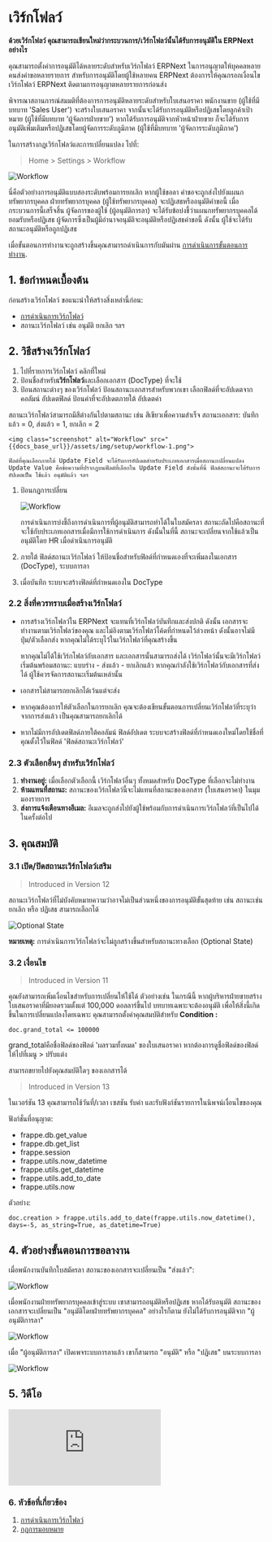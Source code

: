 <!-- add-breadcrumbs -->
# เวิร์กโฟลว์

**ด้วยเวิร์กโฟลว์ คุณสามารถเขียนใหม่ว่ากระบวนการ/เวิร์กโฟลว์นั้นได้รับการอนุมัติใน ERPNext อย่างไร**

คุณสามารถตั้งค่าการอนุมัติได้หลายระดับสำหรับเวิร์กโฟลว์ ERPNext ในการอนุญาตให้บุคคลหลายคนส่งคำขอหลายรายการ สำหรับการอนุมัติโดยผู้ใช้หลายคน ERPNext ต้องการให้คุณกรอกเงื่อนไขเวิร์กโฟลว์ ERPNext ติดตามการอนุญาตหลายรายการก่อนส่ง

พิจารณาสถานการณ์สมมติที่ต้องการการอนุมัติหลายระดับสำหรับใบเสนอราคา พนักงานขาย (ผู้ใช้ที่มีบทบาท 'Sales User') จะสร้างใบเสนอราคา จากนั้นจะได้รับการอนุมัติหรือปฏิเสธโดยลูกค้าเป้าหมาย (ผู้ใช้ที่มีบทบาท 'ผู้จัดการฝ่ายขาย') หากได้รับการอนุมัติจากหัวหน้าฝ่ายขาย ก็จะได้รับการอนุมัติเพิ่มเติมหรือปฏิเสธโดยผู้จัดการระดับภูมิภาค (ผู้ใช้ที่มีบทบาท 'ผู้จัดการระดับภูมิภาค')

ในการสร้างกฎเวิร์กโฟลว์และการเปลี่ยนแปลง ไปที่:

> Home > Settings > Workflow

<img class="screenshot" alt="Workflow" src="{{docs_base_url}}/assets/img/setup/workflow-leave-fl.png">

นี่คือตัวอย่างการอนุมัติแบบสองระดับพร้อมการยกเลิก หากผู้ใช้ขอลา คำขอจะถูกส่งไปยังแผนกทรัพยากรบุคคล ฝ่ายทรัพยากรบุคคล (ผู้ใช้ทรัพยากรบุคคล) จะปฏิเสธหรืออนุมัติคำขอนี้ เมื่อกระบวนการนี้เสร็จสิ้น ผู้จัดการของผู้ใช้ (ผู้อนุมัติการลา) จะได้รับข้อบ่งชี้ว่าแผนกทรัพยากรบุคคลได้ยอมรับหรือปฏิเสธ ผู้จัดการซึ่งเป็นผู้มีอำนาจอนุมัติจะอนุมัติหรือปฏิเสธคำขอนี้ ดังนั้น ผู้ใช้จะได้รับสถานะอนุมัติหรือถูกปฏิเสธ


เมื่อขั้นตอนการทำงานจะถูกสร้างขึ้นคุณสามารถดำเนินการกับมันผ่าน [การดำเนินการขั้นตอนการทำงาน](/docs/user/manual/th/setting-up/workflow-actions).

## 1. ข้อกำหนดเบื้องต้น
ก่อนสร้างเวิร์กโฟลว์ ขอแนะนำให้สร้างสิ่งเหล่านี้ก่อน:

* [การดำเนินการเวิร์กโฟลว์](/docs/user/manual/th/setting-up/workflow-actions)
* สถานะเวิร์กโฟลว์ เช่น อนุมัติ ยกเลิก ฯลฯ

## 2. วิธีสร้างเวิร์กโฟลว์
1. ไปที่รายการเวิร์กโฟลว์ คลิกที่ใหม่
1. ป้อนชื่อสำหรับ**เวิร์กโฟลว์**และเลือกเอกสาร (DocType) ที่จะใช้
1. ป้อนสถานะต่างๆ ของเวิร์กโฟลว์ ป้อนสถานะเอกสารสำหรับพวกเขา เลือกฟิลด์ที่จะอัปเดตจากคอลัมน์ อัปเดตฟิลด์ ป้อนค่าที่จะอัปเดตภายใต้ อัปเดตค่า

สถานะเวิร์กโฟลว์สามารถมีสีต่างกันไปตามสถานะ เช่น สีเขียวเพื่อความสำเร็จ สถานะเอกสาร: บันทึกแล้ว = 0, ส่งแล้ว = 1, ยกเลิก = 2

    <img class="screenshot" alt="Workflow" src="{{docs_base_url}}/assets/img/setup/workflow-1.png">

    ฟิลด์ที่คุณเลือกภายใต้ Update Field จะได้รับการอัปเดตสำหรับประเภทเอกสารเมื่อสถานะเปลี่ยนแปลง Update Value คือข้อความที่ปรากฏบนฟิลด์ที่เลือกใน Update Field ดังนั้นที่นี่ ฟิลด์สถานะจะได้รับการอัปเดตเป็น ใช้แล้ว อนุมัติแล้ว ฯลฯ

1. ป้อนกฎการเปลี่ยน

    <img class="screenshot" alt="Workflow" src="{{docs_base_url}}/assets/img/setup/workflow-2.png">

    การดำเนินการบ่งชี้ถึงการดำเนินการที่ผู้อนุมัติสามารถทำได้ในใบสมัครลา สถานะถัดไปคือสถานะที่จะใช้กับประเภทเอกสารเมื่อมีการใช้การดำเนินการ ดังนั้นในที่นี้ สถานะจะเปลี่ยนจากใช้แล้วเป็นอนุมัติโดย HR เมื่อดำเนินการอนุมัติ

1. ภายใต้ ฟิลด์สถานะเวิร์กโฟลว์ ให้ป้อนชื่อสำหรับฟิลด์ที่กำหนดเองที่จะเพิ่มลงในเอกสาร (DocType), ระบบการลา
1. เมื่อบันทึก ระบบจะสร้างฟิลด์ที่กำหนดเองใน DocType

### 2.2 สิ่งที่ควรทราบเมื่อสร้างเวิร์กโฟลว์

* การสร้างเวิร์กโฟลว์ใน ERPNext จะแทนที่เวิร์กโฟลว์บันทึกและส่งปกติ ดังนั้น เอกสารจะทำงานตามเวิร์กโฟลว์ของคุณ และไม่อิงตามเวิร์กโฟลว์โค้ดที่กำหนดไว้ล่วงหน้า ดังนั้นอาจไม่มีปุ่ม/ตัวเลือกส่ง หากคุณไม่ได้ระบุไว้ในเวิร์กโฟลว์ที่คุณสร้างขึ้น

    หากคุณไม่ได้ใช้เวิร์กโฟลว์กับเอกสาร และเอกสารนั้นสามารถส่งได้ เวิร์กโฟลว์นั้นจะมีเวิร์กโฟลว์เริ่มต้นพร้อมสถานะ: แบบร่าง - ส่งแล้ว - ยกเลิกแล้ว หากคุณกำลังใช้เวิร์กโฟลว์กับเอกสารที่ส่งได้ ผู้ใช้ควรจัดการสถานะเริ่มต้นเหล่านั้น

* เอกสารไม่สามารถยกเลิกได้เว้นแต่จะส่ง

* หากคุณต้องการให้ตัวเลือกในการยกเลิก คุณจะต้องเขียนขั้นตอนการเปลี่ยนเวิร์กโฟลว์ที่ระบุว่าจากการส่งแล้ว เป็นคุณสามารถยกเลิกได้

* หากไม่มีการอัปเดตฟิลด์ภายใต้คอลัมน์ ฟิลด์อัปเดต ระบบจะสร้างฟิลด์ที่กำหนดเองใหม่โดยใช้ชื่อที่คุณตั้งไว้ในฟิลด์ 'ฟิลด์สถานะเวิร์กโฟลว์'

### 2.3 ตัวเลือกอื่นๆ สำหรับเวิร์กโฟลว์
1. **ทำงานอยู่:** เมื่อเลือกตัวเลือกนี้ เวิร์กโฟลว์อื่นๆ ทั้งหมดสำหรับ DocType ที่เลือกจะไม่ทำงาน
1. **ห้ามแทนที่สถานะ:** สถานะของเวิร์กโฟลว์นี้จะไม่แทนที่สถานะของเอกสาร (ใบเสนอราคา) ในมุมมองรายการ
1. **ส่งการแจ้งเตือนทางอีเมล:** อีเมลจะถูกส่งไปยังผู้ใช้พร้อมกับการดำเนินการเวิร์กโฟลว์ที่เป็นไปได้ในครั้งต่อไป

## 3. คุณสมบัติ

### 3.1 เปิด/ปิดสถานะเวิร์กโฟลว์เสริม

> Introduced in Version 12

สถานะเวิร์กโฟลว์ที่ไม่บังคับหมายความว่าอาจไม่เป็นส่วนหนึ่งของการอนุมัติขั้นสุดท้าย เช่น สถานะเช่น ยกเลิก หรือ ปฏิเสธ สามารถเลือกได้

![Optional State](/docs/assets/img/setup/workflow-optional-state.png)

**หมายเหตุ:** การดำเนินการเวิร์กโฟลว์จะไม่ถูกสร้างขึ้นสำหรับสถานะทางเลือก (Optional State)

### 3.2 เงื่อนไข

> Introduced in Version 11

คุณยังสามารถเพิ่มเงื่อนไขสำหรับการเปลี่ยนให้ใช้ได้ ตัวอย่างเช่น ในกรณีนี้ หากผู้บริหารฝ่ายขายสร้างใบเสนอราคาที่มียอดรวมตั้งแต่ 100,000 ดอลลาร์ขึ้นไป บทบาทเฉพาะจะต้องอนุมัติ เพื่อให้สิ่งนี้เกิดขึ้นในการเปลี่ยนแปลงโดยเฉพาะ คุณสามารถตั้งค่าคุณสมบัติสำหรับ **Condition :**

```
doc.grand_total <= 100000
```

grand_totalคือชื่อฟิลด์ของฟิลด์ 'ผลรวมทั้งหมด' ของใบเสนอราคา หากต้องการดูชื่อฟิลด์ของฟิลด์ ให้ไปที่เมนู > ปรับแต่ง

สามารถขยายไปยังคุณสมบัติใดๆ ของเอกสารได้

> Introduced in Version 13

ในเวอร์ชัน 13 คุณสามารถใช้วันที่/เวลา เซสชัน รับค่า และรับฟังก์ชันรายการในนิพจน์เงื่อนไขของคุณ

ฟังก์ชั่นที่อนุญาต:

* frappe.db.get_value
* frappe.db.get_list
* frappe.session
* frappe.utils.now_datetime
* frappe.utils.get_datetime
* frappe.utils.add_to_date
* frappe.utils.now

ตัวอย่าง:

```
doc.creation > frappe.utils.add_to_date(frappe.utils.now_datetime(), days=-5, as_string=True, as_datetime=True) 
```

## 4. ตัวอย่างขั้นตอนการขอลางาน

เมื่อพนักงานบันทึกใบสมัครลา สถานะของเอกสารจะเปลี่ยนเป็น "ส่งแล้ว":

<img class="screenshot" alt="Workflow" src="{{docs_base_url}}/assets/img/setup/workflow-3.png">

เมื่อพนักงานฝ่ายทรัพยากรบุคคลเข้าสู่ระบบ เขาสามารถอนุมัติหรือปฏิเสธ หากได้รับอนุมัติ สถานะของเอกสารจะเปลี่ยนเป็น "อนุมัติโดยฝ่ายทรัพยากรบุคคล" อย่างไรก็ตาม ยังไม่ได้รับการอนุมัติจาก "ผู้อนุมัติการลา"

<img class="screenshot" alt="Workflow" src="{{docs_base_url}}/assets/img/setup/workflow-4.png">

เมื่อ "ผู้อนุมัติการลา" เปิดเพจระบบการลาแล้ว เขาก็สามารถ "อนุมัติ" หรือ "ปฏิเสธ" บนระบบการลา

<img class="screenshot" alt="Workflow" src="{{docs_base_url}}/assets/img/setup/workflow-5.png">

## 5. วิดีโอ
<div>
    <div class="embed-container">
        <iframe src="https://www.youtube.com/embed/yObJUg9FxFs?rel=0" frameborder="0" allow="autoplay; encrypted-media" allowfullscreen>
        </iframe>
    </div>
</div>

### 6. หัวข้อที่เกี่ยวข้อง
1. [การดำเนินการเวิร์กโฟลว์](/docs/user/manual/th/setting-up/workflow-actions)
1. [กฎการมอบหมาย](/docs/user/manual/th/automation/assignment-rule)
